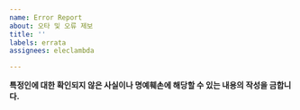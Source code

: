 ```yaml
---
name: Error Report
about: 오타 및 오류 제보
title: ''
labels: errata
assignees: eleclambda

---
```

**특정인에 대한 확인되지 않은 사실이나 명예훼손에 해당할 수 있는 내용의 작성을 금합니다.**
